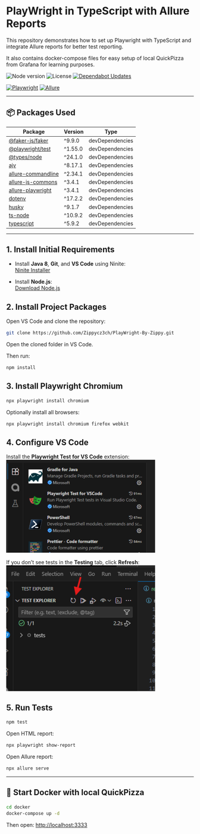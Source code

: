 # PlayWright in TypeScript with Allure Reports

This repository demonstrates how to set up Playwright with TypeScript and integrate Allure reports for better test reporting.

It also contains docker-compose files for easy setup of local QuickPizza from Grafana for learning purposes.

![Node version](https://img.shields.io/badge/node-%3E%3D18-blue?logo=node.js)
![License](https://img.shields.io/badge/license-ISC-brightgreen)
[![Dependabot Updates ](https://github.com/Zippycz3ch/PlayWright-By-Zippy/actions/workflows/dependabot/dependabot-updates/badge.svg)](https://github.com/Zippycz3ch/PlayWright-By-Zippy/actions/workflows/dependabot/dependabot-updates)

[![Playwright](https://img.shields.io/npm/v/@playwright/test?color=blueviolet&label=playwright)](https://www.npmjs.com/package/@playwright/test)
[![Allure](https://img.shields.io/npm/v/allure-playwright?color=orange&label=allure-playwright)](https://www.npmjs.com/package/allure-playwright)

---

## 📦 Packages Used

| Package | Version | Type |
|---------|---------|------|
| [@faker-js/faker](https://www.npmjs.com/package/@faker-js/faker) | ^9.9.0 | devDependencies |
| [@playwright/test](https://www.npmjs.com/package/@playwright/test) | ^1.55.0 | devDependencies |
| [@types/node](https://www.npmjs.com/package/@types/node) | ^24.1.0 | devDependencies |
| [ajv](https://www.npmjs.com/package/ajv) | ^8.17.1 | devDependencies |
| [allure-commandline](https://www.npmjs.com/package/allure-commandline) | ^2.34.1 | devDependencies |
| [allure-js-commons](https://www.npmjs.com/package/allure-js-commons) | ^3.4.1 | devDependencies |
| [allure-playwright](https://www.npmjs.com/package/allure-playwright) | ^3.4.1 | devDependencies |
| [dotenv](https://www.npmjs.com/package/dotenv) | ^17.2.2 | devDependencies |
| [husky](https://www.npmjs.com/package/husky) | ^9.1.7 | devDependencies |
| [ts-node](https://www.npmjs.com/package/ts-node) | ^10.9.2 | devDependencies |
| [typescript](https://www.npmjs.com/package/typescript) | ^5.9.2 | devDependencies |

---

## 1. Install Initial Requirements

- Install **Java 8**, **Git**, and **VS Code** using Ninite:  
  [Ninite Installer](https://ninite.com/adoptjavax8-git-vscode/)

- Install **Node.js**:  
  [Download Node.js](https://nodejs.org/en/download)

## 2. Install Project Packages

Open VS Code and clone the repository:

```bash
git clone https://github.com/Zippycz3ch/PlayWright-By-Zippy.git
```

Open the cloned folder in VS Code.

Then run:

```bash
npm install
```

## 3. Install Playwright Chromium

```bash
npx playwright install chromium
```

Optionally install all browsers:

```bash
npx playwright install chromium firefox webkit
```

## 4. Configure VS Code

Install the **Playwright Test for VS Code** extension:  
<img src="wiki/extentions.png" alt="Playwright Extension" width="400"/>

If you don’t see tests in the **Testing** tab, click **Refresh**:  
<img src="wiki/image.png" alt="Refresh Tests" width="400"/>

## 5. Run Tests

```bash
npm test
```

Open HTML report:

```bash
npx playwright show-report
```

Open Allure report:

```bash
npx allure serve
```

---

## 🚀 Start Docker with local QuickPizza

```bash
cd docker
docker-compose up -d
```

Then open: [http://localhost:3333](http://localhost:3333)
